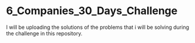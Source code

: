 # 6_Companies_30_Days_Challenge
I will be uploading the solutions of the problems that i will be solving during the challenge in this repository.
